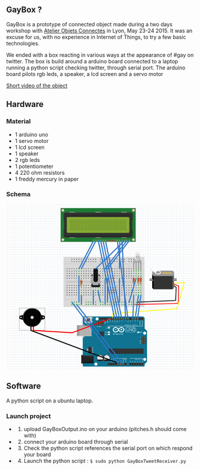 ## GayBox ?
GayBox is a prototype of connected object made during a two days workshop with [Atelier Objets Connectés](http://www.atelier-objets-connectes.org/) in Lyon, May 23-24 2015.
It was an excuse for us, with no experience in Internet of Things, to try a few basic technologies.

We ended with a box reacting in various ways at the appearance of #gay on twitter.
The box is build around a arduino board connected to a laptop running a python script checking twitter, through serial port.
The arduino board pilots rgb leds, a speaker, a lcd screen and a servo motor

[Short video of the object](blob:https%3A//vine.co/4648c934-ad65-4e07-b2b8-080d61e42ebe)

## Hardware

### Material
- 1 arduino uno
- 1 servo motor
- 1 lcd screen
- 1 speaker
- 2 rgb leds
- 1 potentiometer
- 4 220 ohm resistors
- 1 freddy mercury in paper

### Schema

![Schema](docs/ElectronicSchema.png)

## Software
 A python script on a ubuntu laptop.

### Launch project

- 1. upload GayBoxOutput.ino on your arduino (pitches.h should come with)
- 2. connect your arduino board through serial
- 3. Check the python script references the serial port on which respond your board
- 4. Launch the python script : `$ sudo python GayBoxTweetReceiver.py`

